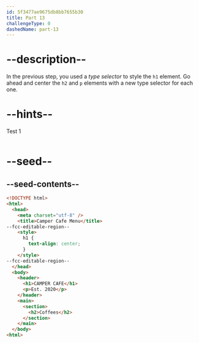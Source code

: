 ```yaml
---
id: 5f3477ae9675db8bb7655b30
title: Part 13
challengeType: 0
dashedName: part-13
---
```


# --description--

In the previous step, you used a <dfn>type selector</dfn> to style the `h1` element. Go ahead and center the `h2` and `p` elements with a new type selector for each one.

# --hints--

Test 1

```js

```

# --seed--

## --seed-contents--

```html
<!DOCTYPE html>
<html>
  <head>
    <meta charset="utf-8" />
    <title>Camper Cafe Menu</title>
--fcc-editable-region--
    <style>
      h1 {
        text-align: center;
      }
    </style>
--fcc-editable-region--
  </head>
  <body>
    <header>
      <h1>CAMPER CAFE</h1>
      <p>Est. 2020</p>
    </header>
    <main>
      <section>
        <h2>Coffees</h2>
      </section>
    </main>
  </body>
<html>
```

